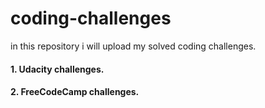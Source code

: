 # coding-challenges
in this repository i will upload my solved coding challenges.


#### 1. Udacity challenges.

#### 2. FreeCodeCamp challenges.
